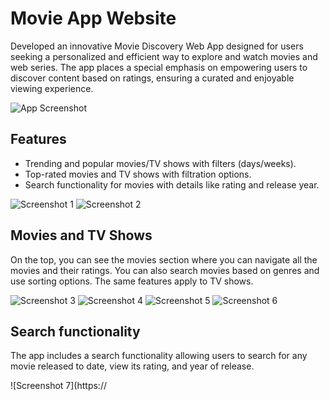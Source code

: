 # Movie App Website

Developed an innovative Movie Discovery Web App designed for users seeking a personalized and efficient way to explore and watch movies and web series. The app places a special emphasis on empowering users to discover content based on ratings, ensuring a curated and enjoyable viewing experience.

![App Screenshot](https://github.com/Saket281/movix/assets/131553738/c9ad2c14-92c0-4643-8cae-3310ce87fbd1)

## Features

- Trending and popular movies/TV shows with filters (days/weeks).
- Top-rated movies and TV shows with filtration options.
- Search functionality for movies with details like rating and release year.

![Screenshot 1](https://github.com/Saket281/movix/assets/131553738/24fa28f7-0618-42f8-b419-ddb2e123d1b2)
![Screenshot 2](https://github.com/Saket281/movix/assets/131553738/8b3abbb5-6a2f-4315-8dd4-4d49fa88f6dd)

## Movies and TV Shows

On the top, you can see the movies section where you can navigate all the movies and their ratings. You can also search movies based on genres and use sorting options. The same features apply to TV shows.

![Screenshot 3](https://github.com/Saket281/movix/assets/131553738/106f2ae6-06c9-4a44-ac5a-78dec678ec85)
![Screenshot 4](https://github.com/Saket281/movix/assets/131553738/d68b1c90-51d1-4250-bab1-e057961b1b56)
![Screenshot 5](https://github.com/Saket281/movix/assets/131553738/4e4aa293-0fd0-4579-8439-7d27fcd03639)
![Screenshot 6](https://github.com/Saket281/movix/assets/131553738/b296d5cd-a7dc-46f1-91f8-83a2a926bc53)

## Search functionality

The app includes a search functionality allowing users to search for any movie released to date, view its rating, and year of release.

![Screenshot 7](https://


 
